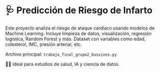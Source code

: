 # 🩺 Predicción de Riesgo de Infarto

Este proyecto analiza el riesgo de ataque cardíaco usando modelos de Machine Learning. Incluye limpieza de datos, visualización, regresión logística, Random Forest y más. Dataset con variables como edad, colesterol, IMC, presión arterial, etc.

 Archivo principal: `trabajo_final_grupo2_bussines.py`

👩‍⚕️ Ideal para estudios de salud, IA y ciencia de datos.

